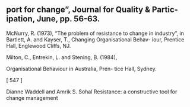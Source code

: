 ## port for change”, Journal for Quality & Partic- ipation, June, pp. 56-63.

McNurry, R. (1973), “The problem of resistance to change in industry”, in Bartlett, A. and Kayser, T., Changing Organisational Behav- iour, Prentice Hall, Englewood Cliffs, NJ.

Milton, C., Entrekin, L. and Stening, B. (1984),

Organisational Behaviour in Australia, Pren- tice Hall, Sydney.

[ 547 ]

Dianne Waddell and Amrik S. Sohal Resistance: a constructive tool for change management